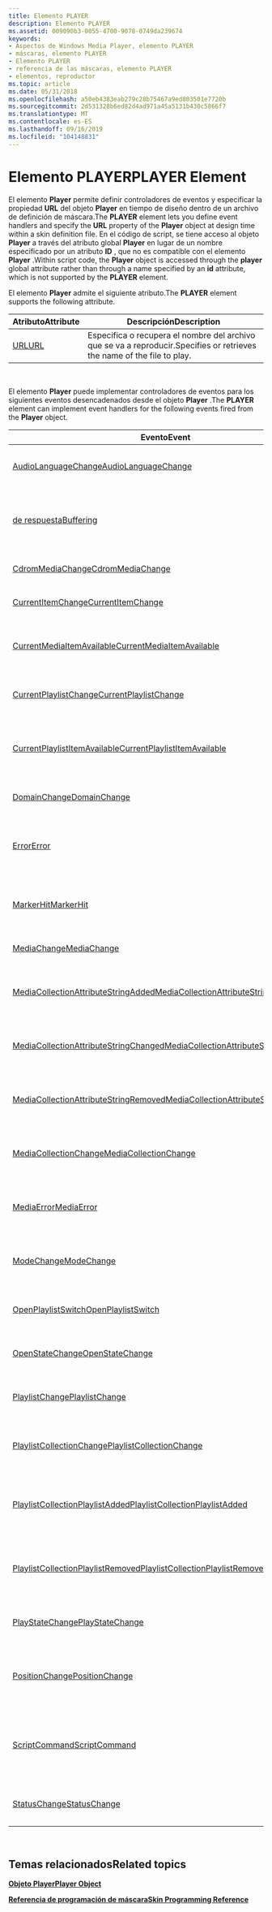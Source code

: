 ```yaml
---
title: Elemento PLAYER
description: Elemento PLAYER
ms.assetid: 009090b3-0055-4700-9078-0749da239674
keywords:
- Aspectos de Windows Media Player, elemento PLAYER
- máscaras, elemento PLAYER
- Elemento PLAYER
- referencia de las máscaras, elemento PLAYER
- elementos, reproductor
ms.topic: article
ms.date: 05/31/2018
ms.openlocfilehash: a50eb4383eab279c28b75467a9ed803501e7720b
ms.sourcegitcommit: 2d531328b6ed82d4ad971a45a5131b430c5866f7
ms.translationtype: MT
ms.contentlocale: es-ES
ms.lasthandoff: 09/16/2019
ms.locfileid: "104148831"
---
```

# <a name="player-element"></a><span data-ttu-id="b7492-108">Elemento PLAYER</span><span class="sxs-lookup"><span data-stu-id="b7492-108">PLAYER Element</span></span>

<span data-ttu-id="b7492-109">El elemento **Player** permite definir controladores de eventos y especificar la propiedad **URL** del objeto **Player** en tiempo de diseño dentro de un archivo de definición de máscara.</span><span class="sxs-lookup"><span data-stu-id="b7492-109">The **PLAYER** element lets you define event handlers and specify the **URL** property of the **Player** object at design time within a skin definition file.</span></span> <span data-ttu-id="b7492-110">En el código de script, se tiene acceso al objeto **Player** a través del atributo global **Player** en lugar de un nombre especificado por un atributo **ID** , que no es compatible con el elemento **Player** .</span><span class="sxs-lookup"><span data-stu-id="b7492-110">Within script code, the **Player** object is accessed through the **player** global attribute rather than through a name specified by an **id** attribute, which is not supported by the **PLAYER** element.</span></span>

<span data-ttu-id="b7492-111">El elemento **Player** admite el siguiente atributo.</span><span class="sxs-lookup"><span data-stu-id="b7492-111">The **PLAYER** element supports the following attribute.</span></span>



| <span data-ttu-id="b7492-112">Atributo</span><span class="sxs-lookup"><span data-stu-id="b7492-112">Attribute</span></span>             | <span data-ttu-id="b7492-113">Descripción</span><span class="sxs-lookup"><span data-stu-id="b7492-113">Description</span></span>                                          |
|-----------------------|------------------------------------------------------|
| [<span data-ttu-id="b7492-114">URL</span><span class="sxs-lookup"><span data-stu-id="b7492-114">URL</span></span>](player-url.md) | <span data-ttu-id="b7492-115">Especifica o recupera el nombre del archivo que se va a reproducir.</span><span class="sxs-lookup"><span data-stu-id="b7492-115">Specifies or retrieves the name of the file to play.</span></span> |



 

<span data-ttu-id="b7492-116">El elemento **Player** puede implementar controladores de eventos para los siguientes eventos desencadenados desde el objeto **Player** .</span><span class="sxs-lookup"><span data-stu-id="b7492-116">The **PLAYER** element can implement event handlers for the following events fired from the **Player** object.</span></span>



| <span data-ttu-id="b7492-117">Evento</span><span class="sxs-lookup"><span data-stu-id="b7492-117">Event</span></span>                                                                                            | <span data-ttu-id="b7492-118">Descripción</span><span class="sxs-lookup"><span data-stu-id="b7492-118">Description</span></span>                                                                      |
|--------------------------------------------------------------------------------------------------|----------------------------------------------------------------------------------|
| [<span data-ttu-id="b7492-119">AudioLanguageChange</span><span class="sxs-lookup"><span data-stu-id="b7492-119">AudioLanguageChange</span></span>](player-player-audiolanguagechange.md)                                     | <span data-ttu-id="b7492-120">Se produce cuando cambia el idioma actual del audio.</span><span class="sxs-lookup"><span data-stu-id="b7492-120">Occurs when the current audio language changes.</span></span>                                  |
| [<span data-ttu-id="b7492-121">de respuesta</span><span class="sxs-lookup"><span data-stu-id="b7492-121">Buffering</span></span>](player-player-buffering.md)                                                         | <span data-ttu-id="b7492-122">Se produce cuando Windows Media Player inicia o finaliza el almacenamiento en búfer.</span><span class="sxs-lookup"><span data-stu-id="b7492-122">Occurs when Windows Media Player begins or ends buffering.</span></span>                       |
| [<span data-ttu-id="b7492-123">CdromMediaChange</span><span class="sxs-lookup"><span data-stu-id="b7492-123">CdromMediaChange</span></span>](player-player-cdrommediachange.md)                                           | <span data-ttu-id="b7492-124">Se produce cuando cambia el medio del CD.</span><span class="sxs-lookup"><span data-stu-id="b7492-124">Occurs when the CD media changes.</span></span>                                                |
| [<span data-ttu-id="b7492-125">CurrentItemChange</span><span class="sxs-lookup"><span data-stu-id="b7492-125">CurrentItemChange</span></span>](player-player-currentitemchange.md)                                         | <span data-ttu-id="b7492-126">Se produce cuando cambia el elemento actual.</span><span class="sxs-lookup"><span data-stu-id="b7492-126">Occurs when the current item changes.</span></span>                                            |
| [<span data-ttu-id="b7492-127">CurrentMediaItemAvailable</span><span class="sxs-lookup"><span data-stu-id="b7492-127">CurrentMediaItemAvailable</span></span>](player-player-currentmediaitemavailable.md)                         | <span data-ttu-id="b7492-128">Se produce cuando el elemento multimedia actual está disponible.</span><span class="sxs-lookup"><span data-stu-id="b7492-128">Occurs when the current media item becomes available.</span></span>                            |
| [<span data-ttu-id="b7492-129">CurrentPlaylistChange</span><span class="sxs-lookup"><span data-stu-id="b7492-129">CurrentPlaylistChange</span></span>](player-player-currentplaylistchange.md)                                 | <span data-ttu-id="b7492-130">Se produce cuando cambia la lista de reproducción actual.</span><span class="sxs-lookup"><span data-stu-id="b7492-130">Occurs when the current playlist changes.</span></span>                                        |
| [<span data-ttu-id="b7492-131">CurrentPlaylistItemAvailable</span><span class="sxs-lookup"><span data-stu-id="b7492-131">CurrentPlaylistItemAvailable</span></span>](player-player-currentplaylistitemavailable.md)                   | <span data-ttu-id="b7492-132">Se produce cuando el elemento de lista de reproducción actual está disponible.</span><span class="sxs-lookup"><span data-stu-id="b7492-132">Occurs when the current playlist item becomes available.</span></span>                         |
| [<span data-ttu-id="b7492-133">DomainChange</span><span class="sxs-lookup"><span data-stu-id="b7492-133">DomainChange</span></span>](player-player-domainchange.md)                                                   | <span data-ttu-id="b7492-134">Se produce cuando cambia el dominio del DVD.</span><span class="sxs-lookup"><span data-stu-id="b7492-134">Occurs when the DVD domain changes.</span></span>                                              |
| [<span data-ttu-id="b7492-135">Error</span><span class="sxs-lookup"><span data-stu-id="b7492-135">Error</span></span>](player-player-error.md)                                                                 | <span data-ttu-id="b7492-136">Se produce cuando el control de Media Player de Windows tiene una condición de error.</span><span class="sxs-lookup"><span data-stu-id="b7492-136">Occurs when the Windows Media Player control has an error condition.</span></span>             |
| [<span data-ttu-id="b7492-137">MarkerHit</span><span class="sxs-lookup"><span data-stu-id="b7492-137">MarkerHit</span></span>](player-player-markerhit.md)                                                         | <span data-ttu-id="b7492-138">Se produce cuando Windows Media Player encuentra un marcador en el clip.</span><span class="sxs-lookup"><span data-stu-id="b7492-138">Occurs when Windows Media Player encounters a marker in the clip.</span></span>                |
| [<span data-ttu-id="b7492-139">MediaChange</span><span class="sxs-lookup"><span data-stu-id="b7492-139">MediaChange</span></span>](player-player-mediachange.md)                                                     | <span data-ttu-id="b7492-140">Se produce cuando cambia un elemento multimedia.</span><span class="sxs-lookup"><span data-stu-id="b7492-140">Occurs when a media item changes.</span></span>                                                |
| [<span data-ttu-id="b7492-141">MediaCollectionAttributeStringAdded</span><span class="sxs-lookup"><span data-stu-id="b7492-141">MediaCollectionAttributeStringAdded</span></span>](player-player-mediacollectionattributestringadded.md)     | <span data-ttu-id="b7492-142">Se produce cuando se agrega un valor de atributo a la biblioteca.</span><span class="sxs-lookup"><span data-stu-id="b7492-142">Occurs when an attribute value is added to the library.</span></span>                          |
| [<span data-ttu-id="b7492-143">MediaCollectionAttributeStringChanged</span><span class="sxs-lookup"><span data-stu-id="b7492-143">MediaCollectionAttributeStringChanged</span></span>](player-player-mediacollectionattributestringchanged.md) | <span data-ttu-id="b7492-144">Se produce cuando se cambia un valor de atributo de la biblioteca.</span><span class="sxs-lookup"><span data-stu-id="b7492-144">Occurs when an attribute value in the library is changed.</span></span>                        |
| [<span data-ttu-id="b7492-145">MediaCollectionAttributeStringRemoved</span><span class="sxs-lookup"><span data-stu-id="b7492-145">MediaCollectionAttributeStringRemoved</span></span>](player-player-mediacollectionattributestringremoved.md) | <span data-ttu-id="b7492-146">Se produce cuando se quita un valor de atributo de la biblioteca.</span><span class="sxs-lookup"><span data-stu-id="b7492-146">Occurs when an attribute value is removed from the library.</span></span>                      |
| [<span data-ttu-id="b7492-147">MediaCollectionChange</span><span class="sxs-lookup"><span data-stu-id="b7492-147">MediaCollectionChange</span></span>](player-player-mediacollectionchange.md)                                 | <span data-ttu-id="b7492-148">Se produce cuando cambia el objeto **MediaCollection** .</span><span class="sxs-lookup"><span data-stu-id="b7492-148">Occurs when the **MediaCollection** object changes.</span></span>                              |
| [<span data-ttu-id="b7492-149">MediaError</span><span class="sxs-lookup"><span data-stu-id="b7492-149">MediaError</span></span>](player-player-mediaerror.md)                                                       | <span data-ttu-id="b7492-150">Se produce cuando el objeto **multimedia** tiene una condición de error.</span><span class="sxs-lookup"><span data-stu-id="b7492-150">Occurs when the **Media** object has an error condition.</span></span>                         |
| [<span data-ttu-id="b7492-151">ModeChange</span><span class="sxs-lookup"><span data-stu-id="b7492-151">ModeChange</span></span>](player-player-modechange.md)                                                       | <span data-ttu-id="b7492-152">Tiene lugar cuando se cambia entre el modo de orden aleatorio y normal.</span><span class="sxs-lookup"><span data-stu-id="b7492-152">Occurs when switching between shuffle and normal mode.</span></span>                           |
| [<span data-ttu-id="b7492-153">OpenPlaylistSwitch</span><span class="sxs-lookup"><span data-stu-id="b7492-153">OpenPlaylistSwitch</span></span>](player-player-openplaylistswitch.md)                                       | <span data-ttu-id="b7492-154">Se produce cuando comienza a reproducirse un título en un DVD.</span><span class="sxs-lookup"><span data-stu-id="b7492-154">Occurs when a title on a DVD begins playing.</span></span>                                     |
| [<span data-ttu-id="b7492-155">OpenStateChange</span><span class="sxs-lookup"><span data-stu-id="b7492-155">OpenStateChange</span></span>](player-player-openstatechange.md)                                             | <span data-ttu-id="b7492-156">Se produce cuando el *reproductor*. **openState** cambios.</span><span class="sxs-lookup"><span data-stu-id="b7492-156">Occurs when *player*.**openState** changes.</span></span>                                      |
| [<span data-ttu-id="b7492-157">PlaylistChange</span><span class="sxs-lookup"><span data-stu-id="b7492-157">PlaylistChange</span></span>](player-player-playlistchange.md)                                               | <span data-ttu-id="b7492-158">Se produce cuando cambia una lista de reproducción.</span><span class="sxs-lookup"><span data-stu-id="b7492-158">Occurs when a playlist changes.</span></span>                                                  |
| [<span data-ttu-id="b7492-159">PlaylistCollectionChange</span><span class="sxs-lookup"><span data-stu-id="b7492-159">PlaylistCollectionChange</span></span>](player-player-playlistcollectionchange.md)                           | <span data-ttu-id="b7492-160">Se produce cuando hay algún cambio en la colección de listas de reproducción.</span><span class="sxs-lookup"><span data-stu-id="b7492-160">Occurs when something changes in the playlist collection.</span></span>                        |
| [<span data-ttu-id="b7492-161">PlaylistCollectionPlaylistAdded</span><span class="sxs-lookup"><span data-stu-id="b7492-161">PlaylistCollectionPlaylistAdded</span></span>](player-player-playlistcollectionplaylistadded.md)             | <span data-ttu-id="b7492-162">Se produce cuando se agrega una lista de reproducción a la colección de listas de reproducción.</span><span class="sxs-lookup"><span data-stu-id="b7492-162">Occurs when a playlist is added to the playlist collection.</span></span>                      |
| [<span data-ttu-id="b7492-163">PlaylistCollectionPlaylistRemoved</span><span class="sxs-lookup"><span data-stu-id="b7492-163">PlaylistCollectionPlaylistRemoved</span></span>](player-player-playlistcollectionplaylistremoved.md)         | <span data-ttu-id="b7492-164">Se produce cuando se quita una lista de reproducción de la colección de listas de reproducción.</span><span class="sxs-lookup"><span data-stu-id="b7492-164">Occurs when a playlist is removed from the playlist collection.</span></span>                  |
| [<span data-ttu-id="b7492-165">PlayStateChange</span><span class="sxs-lookup"><span data-stu-id="b7492-165">PlayStateChange</span></span>](player-player-playstatechange.md)                                             | <span data-ttu-id="b7492-166">Se produce cuando el *reproductor*. **playState** cambios.</span><span class="sxs-lookup"><span data-stu-id="b7492-166">Occurs when *player*.**playState** changes.</span></span>                                      |
| [<span data-ttu-id="b7492-167">PositionChange</span><span class="sxs-lookup"><span data-stu-id="b7492-167">PositionChange</span></span>](player-player-positionchange.md)                                               | <span data-ttu-id="b7492-168">Se produce cuando el *reproductor*. *controles*. **currentPosition** cambios.</span><span class="sxs-lookup"><span data-stu-id="b7492-168">Occurs when *player*.*controls*.**currentPosition** changes.</span></span>                     |
| [<span data-ttu-id="b7492-169">ScriptCommand</span><span class="sxs-lookup"><span data-stu-id="b7492-169">ScriptCommand</span></span>](player-player-scriptcommand.md)                                                 | <span data-ttu-id="b7492-170">Se produce cuando Windows Media Player encuentra un comando de script incrustado en un archivo.</span><span class="sxs-lookup"><span data-stu-id="b7492-170">Occurs when Windows Media Player encounters a script command embedded in a file.</span></span> |
| [<span data-ttu-id="b7492-171">StatusChange</span><span class="sxs-lookup"><span data-stu-id="b7492-171">StatusChange</span></span>](player-player-statuschange.md)                                                   | <span data-ttu-id="b7492-172">Se produce cuando cambia el valor de la propiedad **status** .</span><span class="sxs-lookup"><span data-stu-id="b7492-172">Occurs when the **status** property changes value.</span></span>                               |



 

## <a name="related-topics"></a><span data-ttu-id="b7492-173">Temas relacionados</span><span class="sxs-lookup"><span data-stu-id="b7492-173">Related topics</span></span>

<dl> <dt>

[<span data-ttu-id="b7492-174">**Objeto Player**</span><span class="sxs-lookup"><span data-stu-id="b7492-174">**Player Object**</span></span>](player-object.md)
</dt> <dt>

[<span data-ttu-id="b7492-175">**Referencia de programación de máscara**</span><span class="sxs-lookup"><span data-stu-id="b7492-175">**Skin Programming Reference**</span></span>](skin-programming-reference.md)
</dt> </dl>

 

 





